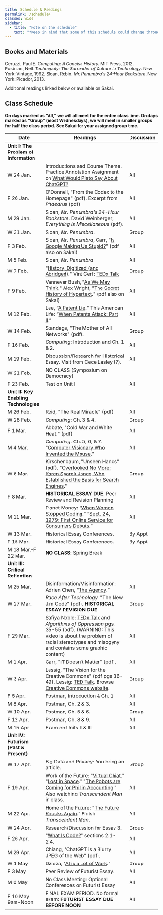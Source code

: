 ```yaml
---
title: Schedule & Readings
permalink: /schedule/
classes: wide
sidebar:
  - title: "Note on the schedule"
    text: "*Keep in mind that some of this schedule could change throughout the semester. However, if anything changes I'll update this page, and I'll be sure to give you plenty of advance notice.*"
---
```


## Books and Materials

Ceruzzi, Paul E. *Computing: A Concise History*. MIT Press, 2012.  
Postman, Neil. *Technopoly: The Surrender of Culture to Technology*. New York: Vintage, 1992.
Sloan, Robin. *Mr. Penumbra's 24-Hour Bookstore*. New York: Picador, 2013.

Additional readings linked below or available on Sakai.

## Class Schedule

**On days marked as "All," we will all meet for the entire class time. On days marked as "Group" (most Wednesdays), we will meet in smaller groups for half the class period. See Sakai for your assigned group time.**

Date|Readings|Discussion
--|----|--
|**Unit I: The Problem of Information**
W 24 Jan.|Introductions and Course Theme. Practice Annotation Assignment on [What Would Plato Say About ChatGPT?](https://www.nytimes.com/2022/12/15/opinion/chatgpt-education-ai-technology.html)|All
F 26 Jan.|O'Donnell, "From the Codex to the Homepage" (pdf). Excerpt from *Phaedrus* (pdf).|All
M 29 Jan.|Sloan, *Mr. Penumbra's 24-Hour Bookstore*. David Weinberger, *Everything is Miscellaneous* (pdf).|All
W 31 Jan.|Sloan, *Mr. Penumbra*.|Group
F 3 Feb.|Sloan, *Mr. Penumbra*, Carr, "[Is Google Making Us Stupid?](http://www.theatlantic.com/magazine/archive/2008/07/is-google-making-us-stupid/306868/)" (pdf also on Sakai)|All
M 5 Feb.|Sloan, *Mr. Penumbra*|All
W 7 Feb.|"[History, Digitized (and Abridged)](http://www.nytimes.com/2007/03/10/business/yourmoney/11archive.html?ref=business)." Vint Cerf: [TEDx Talk](https://www.youtube.com/watch?reload=9&v=GV0A82TCrf0)|Group
F 9 Feb.|Vannevar Bush, "[As We May Think.](http://www.theatlantic.com/magazine/archive/1945/07/as-we-may-think/303881/)" Alex Wright, "[The Secret History of Hypertext](https://www.theatlantic.com/technology/archive/2014/05/in-search-of-the-proto-memex/371385/)." (pdf also on Sakai)|All
M 12 Feb.|Lee, “[A Patent Lie](http://www.nytimes.com/2007/06/09/opinion/09lee.html?_r=1&oref=slogin).” This American Life: “[When Patents Attack: Part II](http://www.thisamericanlife.org/radio-archives/episode/496/when-patents-attack-part-two).”|All
W 14 Feb.|Standage, "The Mother of All Networks" (pdf).|Group
F 16 Feb.|*Computing*: Introduction and Ch. 1 & 2.|All
M 19 Feb.|Discussion/Research for Historical Essay. Visit from Cece Lasley (?).|All
W 21 Feb.|NO CLASS (Symposium on Democracy)
F 23 Feb.|Test on Unit I|All
|**Unit II: Key Enabling Technologies**
M 26 Feb.|Reid, "The Real Miracle" (pdf).|All
W 28 Feb.|*Computing*: Ch. 3 & 4.|Group
F 1 Mar.|Abbate, "Cold War and White Heat." (pdf)|All
M 4 Mar.|*Computing*: Ch. 5, 6, & 7. "[Computer Visionary Who Invented the Mouse](http://www.nytimes.com/2013/07/04/technology/douglas-c-engelbart-inventor-of-the-computer-mouse-dies-at-88.html)."|All
W 6 Mar.|Kirschenbaum, "Unseen Hands" (pdf). "[Overlooked No More: Karen Sparck Jones, Who Established the Basis for Search Engines](https://www.nytimes.com/2019/01/02/obituaries/karen-sparck-jones-overlooked.html)."|Group
F 8 Mar.|**HISTORICAL ESSAY DUE**. Peer Review and Revision Planning.|All
M 11 Mar.|Planet Money: “[When Women Stopped Coding](https://www.npr.org/sections/money/2014/10/17/356944145/episode-576-when-women-stopped-coding).” “[Sept. 24, 1979: First Online Service for Consumers Debuts](https://www.wired.com/2009/09/0924compuserve-launches/)."|All
W 13 Mar.|Historical Essay Conferences.|By Appt.
F 15 Mar.|Historical Essay Conferences.|By Appt.
M 18 Mar.–F 22 Mar.|**NO CLASS**: Spring Break
|**Unit III: Critical Reflection**
M 25 Mar.|Disinformation/Misinformation: Adrien Chen, “[The Agency](https://www.nytimes.com/2015/06/07/magazine/the-agency.html).”|All
W 27 Mar.|*Race After Technology*, "The New Jim Code" (pdf). **HISTORICAL ESSAY REVISION DUE**|Group
F 29 Mar.| Safiya Noble: [TEDx Talk](https://youtu.be/UXuJ8yQf6dI) and *Algorithms of Oppression* pgs. 35-55 (pdf). (WARNING: This video is about the problem of racial stereotypes and misogyny and contains some graphic content)|All 
M 1 Apr.|Carr, "IT Doesn't Matter" (pdf).|All
W 3 Apr.|Lessig, "The Vision for the Creative Commons" (pdf pgs 36-49). Lessig: [TED Talk](https://www.ted.com/talks/lawrence_lessig_laws_that_choke_creativity). Browse [Creative Commons website](https://creativecommons.org/).|Group
F 5 Apr.|Postman, Introduction & Ch. 1.|All
M 8 Apr.|Postman, Ch. 2 & 3.|All
W 10 Apr.|Postman, Ch. 5 & 6.|Group
F 12 Apr.|Postman, Ch. 8 & 9.|All
M 15 Apr.|Exam on Units II & III.|All
|**Unit IV: Futurism (Past & Present)**
W 17 Apr.|Big Data and Privacy: You bring an article.|Group
F 19 Apr.|Work of the Future: "[Virtual Chiat](http://www.wired.com/wired/archive/2.07/chiat.html)." "[Lost in Space](http://www.wired.com/wired/archive/7.02/chiat.html)." "[The Robots are Coming for Phil in Accounting](https://www.nytimes.com/2021/03/06/business/the-robots-are-coming-for-phil-in-accounting.html)." Also watching *Transcendent Man* in class.|All
M 22 Apr.|Home of the Future: "[The Future Knocks Again](http://www.nytimes.com/2008/07/10/garden/10disney.html)." Finish *Transcendent Man*.|All
W 24 Apr.|Research/Discussion for Essay 3.|Group
F 26 Apr.|"[What Is Code?](https://www.bloomberg.com/graphics/2015-paul-ford-what-is-code/#lets-begin)" sections 2.1-2.4.|All
M 29 Apr.|Chiang, "ChatGPT is a Blurry JPEG of the Web" (pdf).|All
W 1 May|Dzieza, "[AI is a Lot of Work](https://www.theverge.com/features/23764584/ai-artificial-intelligence-data-notation-labor-scale-surge-remotasks-openai-chatbots)."|Group
F 3 May|Peer Review of Futurist Essay.|All
M 6 May|No Class Meeting: Optional Conferences on Futurist Essay|All
F 10 May 9am-Noon|FINAL EXAM PERIOD. No formal exam: **FUTURIST ESSAY DUE BEFORE NOON**|All

